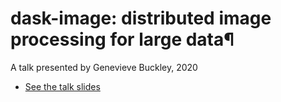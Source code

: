 # dask-image: distributed image processing for large data¶

A talk presented by Genevieve Buckley, 2020

* [See the talk slides](https://genevievebuckley.github.io/dask-image-talk-2020/)

